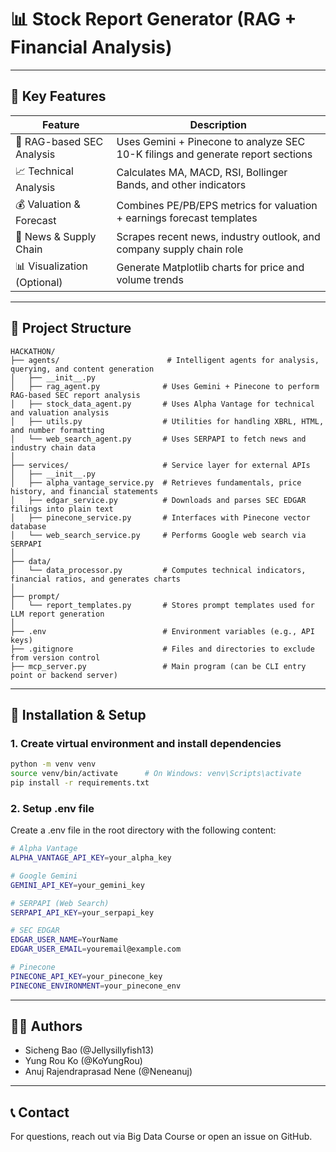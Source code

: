 # 📊 Stock Report Generator (RAG + Financial Analysis)

---
## 🚀 Key Features

| Feature                    | Description                                                                 |
|---------------------------|-----------------------------------------------------------------------------|
| 📄 RAG-based SEC Analysis | Uses Gemini + Pinecone to analyze SEC 10-K filings and generate report sections |
| 📈 Technical Analysis      | Calculates MA, MACD, RSI, Bollinger Bands, and other indicators             |
| 💰 Valuation & Forecast    | Combines PE/PB/EPS metrics for valuation + earnings forecast templates       |
| 📰 News & Supply Chain     | Scrapes recent news, industry outlook, and company supply chain role        |
| 📊 Visualization (Optional)| Generate Matplotlib charts for price and volume trends                     |

---

## 📁 Project Structure

```plaintext
HACKATHON/
├── agents/                        # Intelligent agents for analysis, querying, and content generation
│   ├── __init__.py
│   ├── rag_agent.py              # Uses Gemini + Pinecone to perform RAG-based SEC report analysis
│   ├── stock_data_agent.py       # Uses Alpha Vantage for technical and valuation analysis
│   ├── utils.py                  # Utilities for handling XBRL, HTML, and number formatting
│   └── web_search_agent.py       # Uses SERPAPI to fetch news and industry chain data
│
├── services/                     # Service layer for external APIs
│   ├── __init__.py
│   ├── alpha_vantage_service.py  # Retrieves fundamentals, price history, and financial statements
│   ├── edgar_service.py          # Downloads and parses SEC EDGAR filings into plain text
│   ├── pinecone_service.py       # Interfaces with Pinecone vector database
│   └── web_search_service.py     # Performs Google web search via SERPAPI
│
├── data/
│   └── data_processor.py         # Computes technical indicators, financial ratios, and generates charts
│
├── prompt/
│   └── report_templates.py       # Stores prompt templates used for LLM report generation
│
├── .env                          # Environment variables (e.g., API keys)
├── .gitignore                    # Files and directories to exclude from version control
├── mcp_server.py                 # Main program (can be CLI entry point or backend server)
```

---

## 🔧 Installation & Setup

### 1. Create virtual environment and install dependencies

```bash
python -m venv venv
source venv/bin/activate      # On Windows: venv\Scripts\activate
pip install -r requirements.txt
```

### 2. Setup .env file
Create a .env file in the root directory with the following content:
```bash
# Alpha Vantage
ALPHA_VANTAGE_API_KEY=your_alpha_key

# Google Gemini
GEMINI_API_KEY=your_gemini_key

# SERPAPI (Web Search)
SERPAPI_API_KEY=your_serpapi_key

# SEC EDGAR
EDGAR_USER_NAME=YourName
EDGAR_USER_EMAIL=youremail@example.com

# Pinecone
PINECONE_API_KEY=your_pinecone_key
PINECONE_ENVIRONMENT=your_pinecone_env

```

---

## **👨‍💻 Authors**
* Sicheng Bao (@Jellysillyfish13)
* Yung Rou Ko (@KoYungRou)
* Anuj Rajendraprasad Nene (@Neneanuj)

---

## **📞 Contact**
For questions, reach out via Big Data Course or open an issue on GitHub.